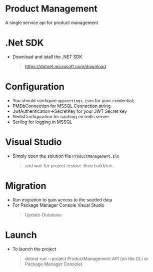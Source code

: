 # Product Management
A single service api for product management

# .Net SDK
- Download and istall the .NET SDK
  > https://dotnet.microsoft.com/download

# Configuration
- You should configure <code>appsettings.json</code> for your credential;
- PMDbConnection for MSSQL Connection string
- JwtAuthentication->SecretKey for your JWT Secret key
- RedisConfiguration for caching on redis server
- Serilog for logging in MSSQL

# Visual Studio
- Simply open the solution file <code>ProductManagement.sln</code> 
  > and wait for project restore. 
  > then build/run.
 
# Migration
- Run migration to gain access to the seeded data
- For Package Manager Console Visual Studio 
  > Update-Database
 
# Launch
- To launch the project
  > dotnet run --project ProductManagement.API (on the CLI or Package Manager Console)